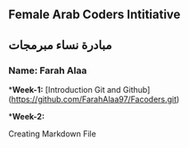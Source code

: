 ## Female Arab Coders Intitiative
## مبادرة نساء مبرمجات 

### Name: Farah Alaa
*__Week-1:__
   [Introduction Git and Github]
   (https://github.com/FarahAlaa97/Facoders.git) 


*__Week-2:__


 Creating Markdown File
